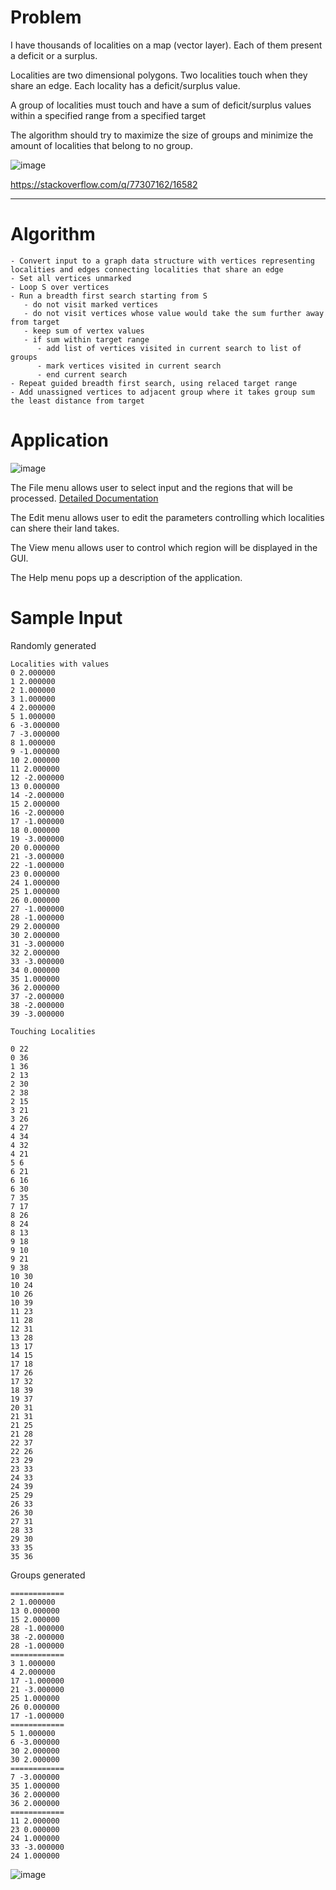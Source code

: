 # Problem

I have thousands of localities on a map (vector layer). Each of them present a deficit or a surplus.

Localities are two dimensional polygons. Two localities touch when they share an edge. Each locality has a deficit/surplus value.

A group of localities must touch and have a sum of deficit/surplus values within a specified range from a specified target

The algorithm should try to maximize the size of groups and minimize the amount of localities that belong to no group.

![image](https://github.com/JamesBremner/so77307162/assets/2046227/5fcea3ad-c923-49b1-8a11-cff984c4fd8f)


https://stackoverflow.com/q/77307162/16582

---------

# Algorithm

```
- Convert input to a graph data structure with vertices representing localities and edges connecting localities that share an edge
- Set all vertices unmarked
- Loop S over vertices
- Run a breadth first search starting from S
   - do not visit marked vertices
   - do not visit vertices whose value would take the sum further away from target
   - keep sum of vertex values
   - if sum within target range
      - add list of vertices visited in current search to list of groups
      - mark vertices visited in current search
      - end current search
- Repeat guided breadth first search, using relaced target range
- Add unassigned vertices to adjacent group where it takes group sum the least distance from target
```

# Application

![image](https://github.com/JamesBremner/so77307162/assets/2046227/b9b7efe5-10a4-44f7-88ed-f00b098c5be6)

The File menu allows user to select input and the regions that will be processed. [Detailed Documentation](https://github.com/JamesBremner/so77307162/wiki/Input-file-format)

The Edit menu allows user to edit the parameters controlling which localities can shere their land takes.

The View menu allows user to control which region will be displayed in the GUI.

The Help menu pops up a description of the application.

# Sample Input

Randomly generated

```
Localities with values
0 2.000000
1 2.000000
2 1.000000
3 1.000000
4 2.000000
5 1.000000
6 -3.000000
7 -3.000000
8 1.000000
9 -1.000000
10 2.000000
11 2.000000
12 -2.000000
13 0.000000
14 -2.000000
15 2.000000
16 -2.000000
17 -1.000000
18 0.000000
19 -3.000000
20 0.000000
21 -3.000000
22 -1.000000
23 0.000000
24 1.000000
25 1.000000
26 0.000000
27 -1.000000
28 -1.000000
29 2.000000
30 2.000000
31 -3.000000
32 2.000000
33 -3.000000
34 0.000000
35 1.000000
36 2.000000
37 -2.000000
38 -2.000000
39 -3.000000

Touching Localities

0 22
0 36
1 36
2 13
2 30
2 38
2 15
3 21
3 26
4 27
4 34
4 32
4 21
5 6
6 21
6 16
6 30
7 35
7 17
8 26
8 24
8 13
9 18
9 10
9 21
9 38
10 30
10 24
10 26
10 39
11 23
11 28
12 31
13 28
13 17
14 15
17 18
17 26
17 32
18 39
19 37
20 31
21 31
21 25
21 28
22 37
22 26
23 29
23 33
24 33
24 39
25 29
26 33
26 30
27 31
28 33
29 30
33 35
35 36

```

Groups generated

```
============
2 1.000000
13 0.000000
15 2.000000
28 -1.000000
38 -2.000000
28 -1.000000
============
3 1.000000
4 2.000000
17 -1.000000
21 -3.000000
25 1.000000
26 0.000000
17 -1.000000
============
5 1.000000
6 -3.000000
30 2.000000
30 2.000000
============
7 -3.000000
35 1.000000
36 2.000000
36 2.000000
============
11 2.000000
23 0.000000
24 1.000000
33 -3.000000
24 1.000000
```

![image](https://github.com/JamesBremner/so77307162/assets/2046227/68fa929b-0e63-4314-8c1d-8f3254f8ed35)

   

